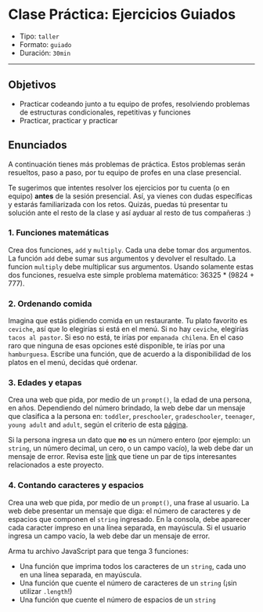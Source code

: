 # Clase Práctica: Ejercicios Guiados

- Tipo: `taller`
- Formato: `guiado`
- Duración: `30min`

***

## Objetivos

- Practicar codeando junto a tu equipo de profes, resolviendo problemas de
  estructuras condicionales, repetitivas y funciones
- Practicar, practicar y practicar

## Enunciados

A continuación tienes más problemas de práctica. Estos problemas serán
resueltos, paso a paso, por tu equipo de profes en una clase presencial.

Te sugerimos que intentes resolver los ejercicios por tu cuenta (o en equipo)
**antes** de la sesión presencial. Así, ya vienes con dudas específicas y
estarás familiarizada con los retos. Quizás, puedas tú presentar tu solución
ante el resto de la clase y así ayduar al resto de tus compañeras :)

### 1. Funciones matemáticas

Crea dos funciones, `add` y `multiply`. Cada una debe tomar dos argumentos. La
función `add` debe sumar sus argumentos y devolver el resultado. La funcion
`multiply` debe multiplicar sus argumentos. Usando solamente estas dos
funciones, resuelva este simple problema matemático: 36325 * (9824 + 777).

### 2. Ordenando comida

Imagina que estás pidiendo comida en un restaurante. Tu plato favorito es
`ceviche`, así que lo elegirías si está en el menú. Si no hay `ceviche`,
elegirías `tacos al pastor`. Si eso no está, te irías por `empanada chilena`.
En el caso raro que ninguna de esas opciones esté disponible, te irías por una
`hamburguesa`. Escribe una función, que de acuerdo a la disponibilidad de los
platos en el menú, decidas qué ordenar.

### 3. Edades y etapas

Crea una web que pida, por medio de un `prompt()`, la edad de una persona, en
años. Dependiendo del número brindado, la web debe dar un mensaje que clasifica
a la persona en: `toddler`, `preschooler`, `gradeschooler`, `teenager`,
`young adult` and `adult`, según el criterio de esta
[página](https://www.healthychildren.org/English/ages-stages/Pages/default.aspx).

Si la persona ingresa un dato que **no** es un número entero (por ejemplo: un
`string`, un número decimal, un cero, o un campo vacío), la web debe dar un
mensaje de error. Revisa este [link](https://stackoverflow.com/questions/3885817/how-do-i-check-that-a-number-is-float-or-integer)
que tiene un par de tips interesantes relacionados a este proyecto.

### 4. Contando caracteres y espacios

Crea una web que pida, por medio de un `prompt()`, una frase al usuario. La web
debe presentar un mensaje que diga: el número de caracteres y de espacios que
componen el `string` ingresado. En la consola, debe aparecer cada caracter
impreso en una línea separada, en mayúscula. Si el usuario ingresa un campo
vacío, la web debe dar un mensaje de error.

Arma tu archivo JavaScript para que tenga 3 funciones:

- Una función que imprima todos los caracteres de un `string`, cada uno en una
  línea separada, en mayúscula.
- Una función que cuente el número de caracteres de un `string` (¡sin utilizar
  `.length`!)
- Una función que cuente el número de espacios de un `string`
